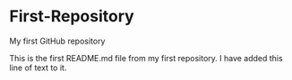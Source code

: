# First-Repository
My first GitHub repository

This is the first README.md file from my first repository.  I have added this line of text to it.

